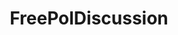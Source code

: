 ---
title: FreePolDiscussion
crosslinks:
- WayOfTheBern
- DNCleaks
- The_Donald
- MarchForNetNeutrality
- WatchRedditDie
- Justrolledintotheshop
- justicedemocrats
- Trump_EO_Archive
---